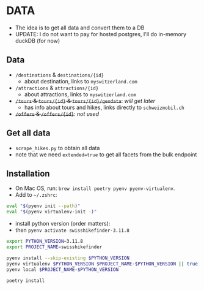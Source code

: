 # DATA

- The idea is to get all data and convert them to a DB
- UPDATE: I do not want to pay for hosted postgres, I'll do in-memory duckDB (for now)

## Data

- `/destinations` & `destinations/{id}`
  - about destination, links to `myswitzerland.com`
- `/attractions` & `attractions/{id}`
  - about attractions, links to `myswitzerland.com`
- ~~`/tours` & `tours/{id}` & `tours/{id}/geodata`~~: _will get later_
  - has info about tours and hikes, links directly to `schweizmobil.ch`
- ~~`/offers` & `/offers/{id}`~~: _not used_

## Get all data

- `scrape_hikes.py` to obtain all data
- note that we need `extended=true` to get all facets from the bulk endpoint

## Installation

- On Mac OS, run: `brew install poetry pyenv pyenv-virtualenv`.
- Add to `~/.zshrc`:

```bash
eval "$(pyenv init --path)"
eval "$(pyenv virtualenv-init -)"
```

- install python version (order matters):
- then `pyenv activate swisshikefinder-3.11.8`

```bash
export PYTHON_VERSION=3.11.8
export PROJECT_NAME=swisshikefinder

pyenv install --skip-existing $PYTHON_VERSION
pyenv virtualenv $PYTHON_VERSION $PROJECT_NAME-$PYTHON_VERSION || true
pyenv local $PROJECT_NAME-$PYTHON_VERSION

poetry install
```
